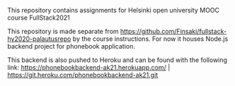 This repository contains assignments for Helsinki open university MOOC course FullStack2021

This repository is made separate from https://github.com/Finsaki/fullstack-hy2020-palautusrepo by the course instructions. For now it houses Node.js backend project for phonebook application.

This backend is also pushed to Heroku and can be found with the following link: https://phonebookbackend-ak21.herokuapp.com/ | https://git.heroku.com/phonebookbackend-ak21.git
